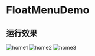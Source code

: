 # FloatMenuDemo

## 运行效果

![home1](http://oseklscmm.bkt.clouddn.com/demon/other/float1.gif)
![home2](http://oseklscmm.bkt.clouddn.com/demon/other/float2.gif)
![home3](http://oseklscmm.bkt.clouddn.com/demon/other/float3.gif)
